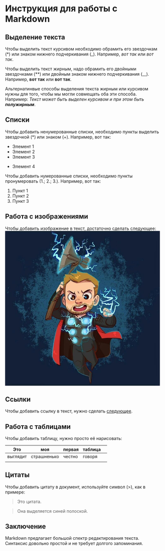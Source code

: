 # Инструкция для работы с Markdown

## Выделение текста

Чтобы выделить текст курсивом необходимо обрамить его звездочкам (*) или знаком нижнего подчеркивания (_). Например, *вот так* или _вот так_.

Чтобы выделить текст жирным, надо обрамить его двойными звездочками (**) или двойным знаком нижнего подчеркивания (__). Например, **вот так** или __вот так__.

Альтернатинвые способы выделения текста жирным или курсивом нужны для того, чтобы мы могли совмещать оба эти способа. Например: _Текст может быть выделен курсивом и при этом быть **полужирным**_.

## Списки

Чтобы добавить ненумерованные списки, необходимо пункты выделить звездочкой (*) или знаком (+).
Например, вот так:
* Элемент 1
* Элемент 2
* Элемент 3
+ Элемент 4

Чтобы добавить нумерованные списки, необходимо пункты пронумеровать (1.; 2.; 3.).
Например, вот так:
1. Пункт 1
2. Пункт 2
3. Пункт 3

## Работа с изображениями 

Чтобы добавить изображение в текст, достаточно сделать следующее:
![Тор – Бог грома и молнии](Thor.JPG)

## Ссылки

Чтобы добавить ссылку в текст, нужно сделать 
[следующее](https://learn.microsoft.com/ru-ru/contribute/how-to-write-links).

## Работа с таблицами
Чтобы добавить таблицу, нужно просто её нарисовать:

| Это  |моя |первая   |таблица   |   |
|---|---|---|---|---|
| выглядит  |страшненько   |честно   |говоря   |   |
|   |   |   |   |   |


## Цитаты

Чтобы добавить цитату в документ, используйте символ (>), как в примере:
> Это цитата.

> Она выделяется синей полоской.

## Заключение

Markdown предлагает большой спектр редактирования текста. Синтаксис довольно простой и не требует долгого запоминания.